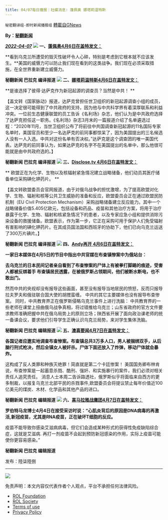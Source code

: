```yaml
---
title: 04/07每日播报｜社媒消息: 蓬佩奥 娜塔莉温特斯
---
```

`秘密翻译组-即时新闻播报组` [轉載自GNews](https://gnews.org/zh-hans/2304020/)

**By：[秘翻新闻](https://gettr.com/post/p140288ed68)**

***[2022-04-07](https://gettr.com/post/p140288ed68)***
![](https://assets.gnews.org/wp-content/uploads/2022/04/1-114.jpg)
**一、[蓬佩奥4月6日在盖特发文：](https://gettr.com/post/p13uhnn7c70)**

**看到乌克兰所遭受的毁灭性破坏令人心碎，特别是考虑到它根本就不应该发生。**美国的威慑力可以防止我们现在看到的这类战争。我们现在必须采取措施，在全世界重新建立威慑力。

**秘翻新闻 巴拉克 编译报道**
![](https://assets.gnews.org/wp-content/uploads/2022/04/2-53.jpg)
**二、[娜塔莉温特斯4月6日在盖特发文：](https://gettr.com/post/p13vjhxa52f)**

**是谁选择了彼得·达萨克作为新冠起源的调查员？当然是中共！ **

【盖文转《国家脉动》报道，达萨克曾担任世卫组织的新冠起源调查小组的成员，这一决定很可能得到了中共政府的支持，因为他与中共科学界有着深厚联系和利益冲突。一位前生态健康联盟的员工告诉《名利场》杂志，他们认为是中共政府选择了达萨克担任这一职务。《名利场》杂志3月末的一篇报道介绍了名单遴选过程：“2020年11月，当世卫组织公布了将前往中共国调查新冠起源的11名国际专家名单时，美国官员和至少一名达萨克的前同事都惊呆了，因为美国提出的三名候选人没有一人入选。中共对这份名单有否决权。”达萨克是这个调查团的唯一美国代表。达萨克的前同事认为，如果达萨克的名字不在美国提出的名单中，那么他很可能就是由中共政府选的。】

**秘翻新闻 巴拉克 编译报道**
![](https://assets.gnews.org/wp-content/uploads/2022/04/3-37.png)
**三、[Disclose.tv 4月6日在盖特发文：](https://gettr.com/post/p13upim0889)**

** 欧盟正在为化学、生物以及核辐射紧急情况建立战略储备，他们动员其医疗储备单位采购碘化钾药片。 **

【盖文转欧盟委员会官网报道，由于对俄乌战争的担忧激增，为了提高欧盟对化学、生物、辐射和核等公共卫生威胁的准备和反应，欧盟委员会正在通过欧盟民防机制（EU Civil Protection Mechanism）采购战略储备建立反应能力。其中一个战略储备价值5.405亿欧元，包括设备和药品、疫苗和其他治疗方案，将用于治疗暴露于化学、生物、辐射和核紧急情况下的患者，以及专家应急小组和提供消除污染设备的救援储备。欧盟表示，作为第一步，它正在采购可用于保护人们免受辐射有害影响的碘化钾药片。在其成员国法国和西班牙的协助下，他们已向乌克兰运送了300万片碘片。】

**秘翻新闻 巴拉克 编译报道**
![](https://assets.gnews.org/wp-content/uploads/2022/04/4-49.jpg)
**四、**[**Andy再开 4月6日在盖特发文：**](https://gettr.com/post/p13u0jmc5b2)

**一家日本媒体在4月5日的节目中指出中共官媒在布查镇惨案中为俄站台：**

**去乌克兰的日本民间记者亲自看到了布查惨案的尸体上有被拳打脚踢的痕迹，受害人都被反绑着手 布查镇居民透露，在被俄罗斯占领期间，他们被断水断电，也不敢出门。**

然而中共的央视却没有报导这些画面，甚至没有报导当地居民的愤怒，反而只报导拉夫罗夫和俄驻联合国大使的胡搅蛮缠。 中共的其它主要媒体也没有报导布查惨案。 同时，中共教育界正在俄罗斯侵略乌克兰事件上进行洗脑： 中共教育界的一些老师在课堂上扭曲俄乌战争真相，将过错推给乌克兰；山东省政府的官方文件要求教师准确把握中共在俄乌局势上的原则立场；陕西省开展了面向政治课老师的统一备课会议，要求他们引导学生正确认识乌克兰局势，来对学生集体洗脑。

**秘翻新闻 巴拉克 编辑报道**
![](https://assets.gnews.org/wp-content/uploads/2022/04/5-29.jpg)
**五、**[**澳喜要闻4月7日在盖特发文：**](https://gettr.com/post/p13z16h6251)

**各国记者应邀实地调查布查惨案。布查镇总共3万多人口，男人被捆绑双手，从后脑行刑式枪决，然后全镇女人被奸杀。尸体下面还放入了炸弹，移动尸体就会暴炸。**

这构成了反人类罪和种族灭绝罪！简直就是第二个卡廷惨案！ 美国国务卿布林肯说，布查惨案是一起蓄意杀戮、酷刑、强奸、和实施暴行的案件，我们必须对相关责任人追究责任。 消息人士本周二告诉路透社，俄罗斯似乎将面临来自西方的更多制裁，以报复乌克兰北部平民的杀戮事件,欧盟委员会将提议禁止每年价值近100亿美元的煤炭、木材、化学品和其他产品的进口。

**秘翻新闻 巴拉克 编辑报道**
![](https://assets.gnews.org/wp-content/uploads/2022/04/6-20.jpg)
**六、[喜马拉雅战鹰团4月7日在盖特发文：](https://gettr.com/post/p13z2th27d6)**

**罗伯特马龙博士4月4日在接受采访时说：“心肌炎背后的原因是DNA病毒的再激活,新冠疫苗，尤其是RNA疫苗，正在破坏T细胞的反应。**

疫苗不能导致你感染艾滋病病毒，但它们会造成某种形式的获得性免疫缺陷综合症，这就是艾滋病. 再打一剂疫苗不会起到预防新冠感染的作用，实际上疫苗可能使你更容易感染。”

**秘翻新闻 巴拉克 编辑报道**

发布：陸柒陸捌

* * *
![](https://assets.gnews.org/wp-content/uploads/2022/04/图片2-7.png)
 

免责声明：本文内容仅代表作者个人观点，平台不承担任何法律风险。

- [ROL Foundation](https://rolfoundation.org/)
- [ROL Society](https://rolsociety.org/)
- [Terms of use](https://gnews.org/terms-of-use-3/)
- [Privacy Policy](https://gnews.org/privacy-policy/)
